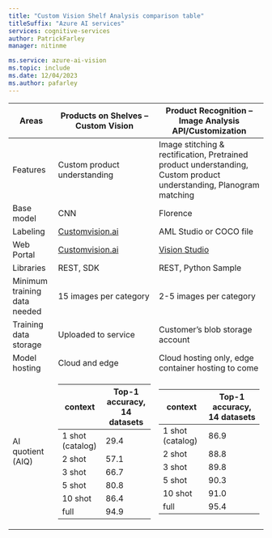 ```yaml
---
title: "Custom Vision Shelf Analysis comparison table"
titleSuffix: "Azure AI services"
services: cognitive-services
author: PatrickFarley
manager: nitinme

ms.service: azure-ai-vision
ms.topic: include
ms.date: 12/04/2023
ms.author: pafarley
---
```


|Areas | Products on Shelves – Custom Vision |Product Recognition – Image Analysis API/Customization |
|---|---|---|
|Features | Custom product understanding |Image stitching & rectification, Pretrained product understanding, Custom product understanding, Planogram matching |  
|Base model |CNN |Florence |
|Labeling |[Customvision.ai](https://www.customvision.ai/) |AML Studio or COCO file |
|Web Portal |[Customvision.ai](https://www.customvision.ai/) |[Vision Studio](https://portal.vision.cognitive.azure.com/gallery/featured) |
|Libraries |REST, SDK |REST, Python Sample |
|Minimum training data needed |15 images per category |2-5 images per category| 
|Training data storage |Uploaded to service |Customer’s blob storage account |
|Model hosting |Cloud and edge |Cloud hosting only, edge container hosting to come |
|AI quotient (AIQ)| <table ><colgroup><col ><col ></colgroup><thead><tr><th>context</th><th>Top-1 accuracy, 14 datasets</th></tr></thead><tbody><tr><td>1 shot (catalog)</td><td>29.4</td></tr><tr><td>2 shot</td><td>57.1</td></tr><tr><td>3 shot</td><td>66.7</td></tr><tr><td>5 shot</td><td>80.8</td></tr><tr><td>10 shot</td><td>86.4</td></tr><tr><td>full</td><td>94.9</td></tr></tbody></table>| <table ><colgroup><col ><col ></colgroup><thead><tr><th>context</th><th>Top-1 accuracy, 14 datasets</th></tr></thead><tbody><tr><td>1 shot (catalog)</td><td>86.9</td></tr><tr><td>2 shot</td><td>88.8</td></tr><tr><td>3 shot</td><td>89.8</td></tr><tr><td>5 shot</td><td>90.3</td></tr><tr><td>10 shot</td><td>91.0</td></tr><tr><td>full</td><td>95.4</td></tr></tbody></table>|

